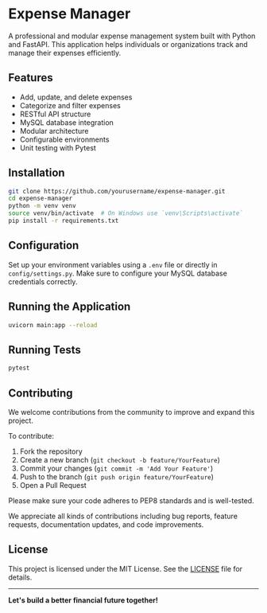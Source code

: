 # Expense Manager

A professional and modular expense management system built with Python and FastAPI. This application helps individuals or organizations track and manage their expenses efficiently.

## Features

- Add, update, and delete expenses
- Categorize and filter expenses
- RESTful API structure
- MySQL database integration
- Modular architecture
- Configurable environments
- Unit testing with Pytest

## Installation

```bash
git clone https://github.com/yourusername/expense-manager.git
cd expense-manager
python -m venv venv
source venv/bin/activate  # On Windows use `venv\Scripts\activate`
pip install -r requirements.txt
```

## Configuration

Set up your environment variables using a `.env` file or directly in `config/settings.py`. Make sure to configure your MySQL database credentials correctly.

## Running the Application

```bash
uvicorn main:app --reload
```

## Running Tests

```bash
pytest
```

## Contributing

We welcome contributions from the community to improve and expand this project.

To contribute:

1. Fork the repository
2. Create a new branch (`git checkout -b feature/YourFeature`)
3. Commit your changes (`git commit -m 'Add Your Feature'`)
4. Push to the branch (`git push origin feature/YourFeature`)
5. Open a Pull Request

Please make sure your code adheres to PEP8 standards and is well-tested.

We appreciate all kinds of contributions including bug reports, feature requests, documentation updates, and code improvements.

## License

This project is licensed under the MIT License. See the [LICENSE](LICENSE) file for details.

---

**Let's build a better financial future together!**
